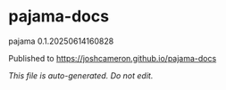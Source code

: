 # pajama-docs
pajama 0.1.20250614160828

Published to https://joshcameron.github.io/pajama-docs

*This file is auto-generated. Do not edit.*
